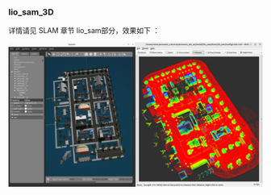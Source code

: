 ### lio_sam_3D

详情请见 SLAM 章节 lio_sam部分，效果如下 ：

![01_lio_sam_slam](素材/12_lio_sam_3D/01_lio_sam_slam.png)
